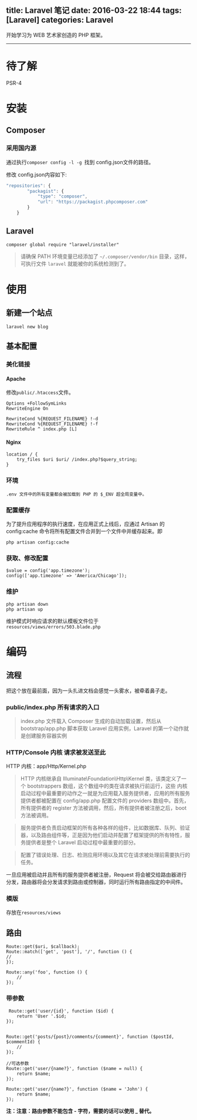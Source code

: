title: Laravel 笔记
date: 2016-03-22 18:44
tags: [Laravel]
categories: Laravel
---

开始学习为 WEB 艺术家创造的 PHP 框架。

<!-- more -->

---

# 待了解

PSR-4


# 安装

## Composer

### 采用国内源

通过执行`composer config -l -g `找到 config.json文件的路径。

修改 config.json内容如下:

```javascript
"repositories": {
		"packagist": {
			"type": "composer",
			"url": "https://packagist.phpcomposer.com"
		}
	}
```


## Laravel

    composer global require "laravel/installer"

>请确保 PATH 环境变量已经添加了 `~/.composer/vendor/bin` 目录，这样，可执行文件 `laravel` 就能被你的系统检测到了。

# 使用

## 新建一个站点

    laravel new blog

## 基本配置

### 美化链接

#### Apache

修改`public/.htaccess`文件。

	Options +FollowSymLinks
	RewriteEngine On

	RewriteCond %{REQUEST_FILENAME} !-d
	RewriteCond %{REQUEST_FILENAME} !-f
	RewriteRule ^ index.php [L]

#### Nginx

	location / {
	    try_files $uri $uri/ /index.php?$query_string;
	}

### 环境

    .env 文件中的所有变量都会被加载到 PHP 的 $_ENV 超全局变量中。

### 配置缓存

为了提升应用程序的执行速度，在应用正式上线后，应通过 Artisan 的 config:cache 命令将所有配置文件合并到一个文件中并缓存起来。即

    php artisan config:cache

### 获取、修改配置

    $value = config('app.timezone');
    config(['app.timezone' => 'America/Chicago']);

### 维护

	php artisan down
	php artisan up

维护模式时响应请求的默认模板文件位于 `resources/views/errors/503.blade.php`

# 编码

## 流程

把这个放在最前面，因为一头扎进文档会感觉一头雾水，被牵着鼻子走。

### public/index.php  所有请求的入口

>index.php 文件载入 Composer 生成的自动加载设置，然后从 bootstrap/app.php 脚本获取 Laravel 应用实例，Laravel 的第一个动作就是创建服务容器实例

### HTTP/Console 内核 请求被发送至此

HTTP 内核：app/Http/Kernel.php

>HTTP 内核继承自 Illuminate\Foundation\Http\Kernel 类，该类定义了一个 bootstrappers 数组，这个数组中的类在请求被执行前运行，这些 内核启动过程中最重要的动作之一就是为应用载入服务提供者，应用的所有服务提供者都被配置在 config/app.php 配置文件的  providers 数组中。首先，所有提供者的 register 方法被调用，然后，所有提供者被注册之后，boot 方法被调用。

>服务提供者负责启动框架的所有各种各样的组件，比如数据库、队列、验证器，以及路由组件等，正是因为他们启动并配置了框架提供的所有特性，服务提供者是整个 Laravel 启动过程中最重要的部分。

 >配置了错误处理、日志、检测应用环境以及其它在请求被处理前需要执行的任务。




一旦应用被启动并且所有的服务提供者被注册，Request 将会被交给路由器进行分发，路由器将会分发请求到路由或控制器，同时运行所有路由指定的中间件。

### 模版

存放在`resources/views`


## 路由

    Route::get($uri, $callback);
    Route::match(['get', 'post'], '/', function () {
    //
	});

	Route::any('foo', function () {
	    //
	});

### 带参数

	 Route::get('user/{id}', function ($id) {
	    return 'User '.$id;
	});


	Route::get('posts/{post}/comments/{comment}', function ($postId, $commentId) {
	    //
	});

	//可选参数
	Route::get('user/{name?}', function ($name = null) {
	    return $name;
	});

	Route::get('user/{name?}', function ($name = 'John') {
	    return $name;
	});


**注：注意：路由参数不能包含 - 字符，需要的话可以使用 _ 替代。**












